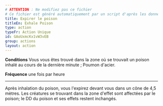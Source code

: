 ```yaml
---
# ATTENTION : Ne modifiez pas ce fichier
# Ce fichier est généré automatiquement par un script d'après les données du module Foundry VTT officiel et de sa traduction
title: Expirer le poison
titleEn: Exhale Poison
type: action
typeFr: Action Unique
id: GAoUxmcKx1vW3vEB
group: actions
layout: action
---
```

**Conditions** Vous vous êtes trouvé dans la zone où se trouvait un poison inhalé au cours de la dernière minute ; <a class="entity-link" draggable="true" data-pack="pf2e.feats-srd" data-id="8PMxl8o5YXET58Pn">Poumon d'acier</a>.

**Fréquence** une fois par heure

----

Après inhalation du poison, vous l'expirez devant vous dans un cône de 4,5 mètres. Les créatures se trouvant dans la zone d'effet sont affectées par le poison; le DD du poison et ses effets restent inchangés.


